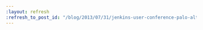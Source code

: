 ```yaml
---
:layout: refresh
:refresh_to_post_id: "/blog/2013/07/31/jenkins-user-conference-palo-alto-2013"
---
```

